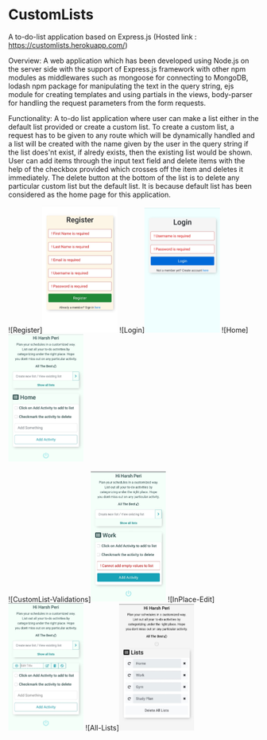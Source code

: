 # CustomLists
A to-do-list application based on Express.js  (Hosted link : https://customlists.herokuapp.com/)

Overview: A web application which has been developed using Node.js on the server side with the support of Express.js framework with other npm modules as middlewares such as mongoose for connecting to MongoDB, lodash npm package for manipulating the text in the query string, ejs module for creating templates and using partials in the views, body-parser for handling the request parameters from the form requests.

Functionality: A to-do list application where user can make a list either in the default list provided or create a custom list. To create a custom list, a request has to be given to any route which will be dynamically handled and a list will be created with the name given by the user in the query string if the list does'nt exist, if alredy exists, then the existing list would be shown. User can add items through the input text field and delete items with the help of the checkbox provided which crosses off the item and deletes it immediately. The delete button at the bottom of the list is to delete any particular custom list but the default list. It is because default list has been considered as the home page for this application.

![Register]<img src="images/register.jpeg" width="30%" height="30%" style="display:inline-block;">
![Login]<img src="images/login.jpeg" width="30%" height="30%" style="display:inline-block;">
![Home]<img src="images/homepage.jpeg" width="30%" height="30%" style="display:inline-block;"><br><br>
![CustomList-Validations]<img src="images/customlist-with-validation.jpeg" width="30%" height="30%" style="display:inline-block;">
![InPlace-Edit]<img src="images/InPlace-edit.jpeg" width="30%" height="30%" style="display:inline-block;">
![All-Lists]<img src="images/all-lists.jpeg" width="30%" height="30%" style="display:inline-block;">
